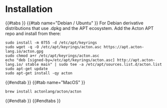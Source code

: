 # Installation

{{#tabs }}
{{#tab name="Debian / Ubuntu" }}
For Debian derivative distributions that use .dpkg and the APT ecosystem. Add the Acton APT repo and install from there:
```console
sudo install -m 0755 -d /etc/apt/keyrings
sudo wget -q -O /etc/apt/keyrings/acton.asc https://apt.acton-lang.io/acton.gpg
sudo chmod a+r /etc/apt/keyrings/acton.asc
echo "deb [signed-by=/etc/apt/keyrings/acton.asc] http://apt.acton-lang.io/ stable main" | sudo tee -a /etc/apt/sources.list.d/acton.list
sudo apt-get update
sudo apt-get install -qy acton
```
{{#endtab }}
{{#tab name="MacOS" }}
```console
brew install actonlang/acton/acton
```
{{#endtab }}
{{#endtabs }}
